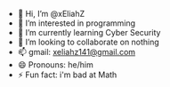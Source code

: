 - 👋 Hi, I’m @xEliahZ
- 👀 I’m interested in programming 
- 🌱 I’m currently learning Cyber Security
- 💞️ I’m looking to collaborate on nothing
- 📫 gmail: xeliahz141@gmail.com
- 😄 Pronouns: he/him
- ⚡ Fun fact: i'm bad at Math

<!---
xEliahZ/xEliahZ is a ✨ special ✨ repository because its `README.md` (this file) appears on your GitHub profile.
You can click the Preview link to take a look at your changes.
--->
